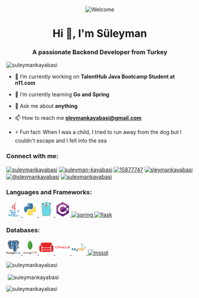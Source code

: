 <div align="center">
<img src="https://github.com/fnky/fnky/raw/fnky/img/welcome-fire.gif" alt="Welcome" align="center">
</div>

<h1 align="center">Hi 👋, I'm Süleyman</h1>
<h3 align="center">A passionate Backend Developer from Turkey</h3>

<p align="left"> <img src="https://komarev.com/ghpvc/?username=suleymankayabasi&label=Profile%20views&color=0e75b6&style=flat" alt="suleymankayabasi" /> </p>

- 🔭 I’m currently working on **TalentHub Java Bootcamp Student at n11.com**

- 🌱 I’m currently learning **Go and Spring**

- 💬 Ask me about **anything**

- 📫 How to reach me **sleymankayabasi@gmail.com**

- ⚡ Fun fact: When I was a child, I tried to run away from the dog but I couldn't escape and I fell into the sea

<h3 align="left">Connect with me:</h3>
<p align="left">
<a href="https://dev.to/suleymankayabasi" target="blank"><img align="center" src="https://raw.githubusercontent.com/rahuldkjain/github-profile-readme-generator/master/src/images/icons/Social/devto.svg" alt="suleymankayabasi" height="30" width="40" /></a>
<a href="https://linkedin.com/in/suleyman-kayabasi" target="blank"><img align="center" src="https://raw.githubusercontent.com/rahuldkjain/github-profile-readme-generator/master/src/images/icons/Social/linked-in-alt.svg" alt="suleyman-kayabasi" height="30" width="40" /></a>
<a href="https://stackoverflow.com/users/15877747" target="blank"><img align="center" src="https://raw.githubusercontent.com/rahuldkjain/github-profile-readme-generator/master/src/images/icons/Social/stack-overflow.svg" alt="15877747" height="30" width="40" /></a>
<a href="https://instagram.com/sleymankayabasi" target="blank"><img align="center" src="https://raw.githubusercontent.com/rahuldkjain/github-profile-readme-generator/master/src/images/icons/Social/instagram.svg" alt="sleymankayabasi" height="30" width="40" /></a>
<a href="https://medium.com/@sleymankayabasi" target="blank"><img align="center" src="https://raw.githubusercontent.com/rahuldkjain/github-profile-readme-generator/master/src/images/icons/Social/medium.svg" alt="@sleymankayabasi" height="30" width="40" /></a>
<a href="https://www.hackerrank.com/suleymankayabasi" target="blank"><img align="center" src="https://raw.githubusercontent.com/rahuldkjain/github-profile-readme-generator/master/src/images/icons/Social/hackerrank.svg" alt="suleymankayabasi" height="30" width="40" /></a>
</p>

<h3 align="left">Languages and Frameworks:</h3>
<p align="left"> 
<a href="https://www.java.com" target="_blank" rel="noreferrer"> <img src="https://raw.githubusercontent.com/devicons/devicon/master/icons/java/java-original.svg" alt="java" width="40" height="40"/>
</a> 
<a href="https://www.python.org" target="_blank" rel="noreferrer"> <img src="https://raw.githubusercontent.com/devicons/devicon/master/icons/python/python-original.svg" alt="python" width="40" height="40"/>
</a>
<a href="https://golang.org" target="_blank" rel="noreferrer"> <img src="https://raw.githubusercontent.com/devicons/devicon/master/icons/go/go-original.svg" alt="go" width="40" height="40"/> 
</a>
<a href="https://www.w3schools.com/cs/" target="_blank" rel="noreferrer"><img src="https://raw.githubusercontent.com/devicons/devicon/master/icons/csharp/csharp-original.svg" alt="csharp" width="40" height="40"/>
</a>
<a href="https://spring.io/" target="_blank" rel="noreferrer"> <img src="https://www.vectorlogo.zone/logos/springio/springio-icon.svg" alt="spring" width="40" height="40"/> 
</a>
<a href="https://flask.palletsprojects.com/" target="_blank" rel="noreferrer"> <img src="https://www.vectorlogo.zone/logos/pocoo_flask/pocoo_flask-icon.svg" alt="flask" width="40" height="40"/> 
</a>
</p>

<h3 align="left">Databases:</h3>
<p align="left">
<a href="https://www.postgresql.org" target="_blank" rel="noreferrer"> <img src="https://raw.githubusercontent.com/devicons/devicon/master/icons/postgresql/postgresql-original-wordmark.svg" alt="postgresql" width="40" height="40"/> 
</a>
<a href="https://www.mongodb.com/" target="_blank" rel="noreferrer"> <img src="https://raw.githubusercontent.com/devicons/devicon/master/icons/mongodb/mongodb-original-wordmark.svg" alt="mongodb" width="40" height="40"/> 
</a>
<a href="https://couchdb.apache.org/" target="_blank" rel="noreferrer"> <img src="https://raw.githubusercontent.com/devicons/devicon/0d6c64dbbf311879f7d563bfc3ccf559f9ed111c/icons/couchdb/couchdb-original.svg" alt="couchdb" width="40" height="40"/> 
</a> 
<a href="https://www.oracle.com/" target="_blank" rel="noreferrer"> <img src="https://raw.githubusercontent.com/devicons/devicon/master/icons/oracle/oracle-original.svg" alt="oracle" width="40" height="40"/> 
</a> 
<a href="https://www.mysql.com/" target="_blank" rel="noreferrer"> <img src="https://raw.githubusercontent.com/devicons/devicon/master/icons/mysql/mysql-original-wordmark.svg" alt="mysql" width="40" height="40"/> 
</a>
<a href="https://www.microsoft.com/en-us/sql-server" target="_blank" rel="noreferrer"> <img src="https://www.svgrepo.com/show/303229/microsoft-sql-server-logo.svg" alt="mssql" width="40" height="40"/> 
</a> 
</p>
  
  
<p><img align="center" src="https://github-readme-streak-stats.herokuapp.com/?user=suleymankayabasi&theme=tokyonight&" alt="suleymankayabasi" /></p>
<p>&nbsp;<img align="center" src="https://github-readme-stats.vercel.app/api?username=suleymankayabasi&show_icons=true&theme=tokyonight&locale=en" alt="suleymankayabasi" /></p>
<p><img align="left" src="https://github-readme-stats.vercel.app/api/top-langs?username=suleymankayabasi&show_icons=true&theme=tokyonight&locale=en&layout=compact" alt="suleymankayabasi" /></p>
